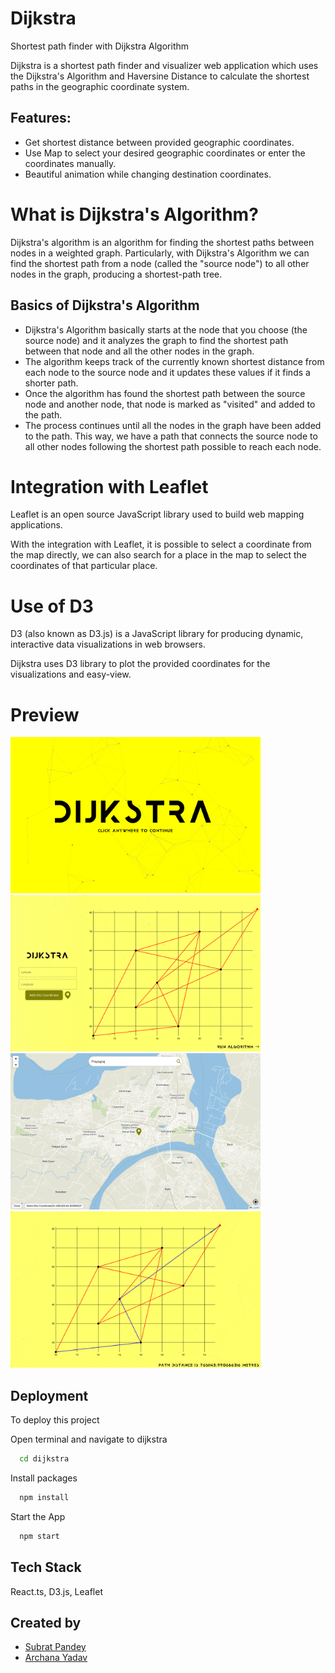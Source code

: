 # Dijkstra

Shortest path finder with Dijkstra Algorithm

Dijkstra is a shortest path finder and visualizer web application which uses the Dijkstra's Algorithm and Haversine Distance to calculate the shortest paths in the geographic coordinate system.

## Features:
- Get shortest distance between provided geographic coordinates.
 - Use Map to select your desired geographic coordinates or enter the coordinates manually.
 - Beautiful animation while changing destination coordinates.

# What is Dijkstra's Algorithm?

Dijkstra's algorithm is an algorithm for finding the shortest paths between nodes in a weighted graph. Particularly, with Dijkstra's Algorithm we can find the shortest path from a node (called the "source node") to all other nodes in the graph, producing a shortest-path tree.

## Basics of Dijkstra's Algorithm
- Dijkstra's Algorithm basically starts at the node that you choose (the source node) and it analyzes the graph to find the shortest path between that node and all the other nodes in the graph.
 - The algorithm keeps track of the currently known shortest distance from each node to the source node and it updates these values if it finds a shorter path.
 - Once the algorithm has found the shortest path between the source node and another node, that node is marked as "visited" and added to the path.
 - The process continues until all the nodes in the graph have been added to the path. This way, we have a path that connects the source node to all other nodes following the shortest path possible to reach each node.

# Integration with Leaflet

Leaflet is an open source JavaScript library used to build web mapping applications.

With the integration with Leaflet, it is possible to select a coordinate from the map directly, we can also search for a place in the map to select the coordinates of that particular place.

# Use of D3

D3 (also known as D3.js) is a JavaScript library for producing dynamic, interactive data visualizations in web browsers.

Dijkstra uses D3 library to plot the provided coordinates for the visualizations and easy-view.

# Preview
<img src="/preview/preview_1.png" width="400"> <img src="/preview/preview_2.png" width="400">
<img src="/preview/preview_3.png" width="400"> <img src="/preview/preview_4.png" width="400">

## Deployment

To deploy this project

Open terminal and navigate to dijkstra

```bash
  cd dijkstra
```

Install packages

```bash
  npm install
```

Start the App

```bash
  npm start
```

## Tech Stack

React.ts, D3.js, Leaflet

## Created by
- [Subrat Pandey](https://github.com/imsubratpandey)
- [Archana Yadav](https://github.com/archanay1203)